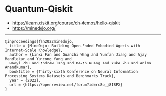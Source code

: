 # Quantum-Qiskit

- https://learn.qiskit.org/course/ch-demos/hello-qiskit
- https://minedojo.org/

-----------------------

    @inproceedings{fan2022minedojo,
      title = {MineDojo: Building Open-Ended Embodied Agents with Internet-Scale Knowledge},
      author = {Linxi Fan and Guanzhi Wang and Yunfan Jiang and Ajay Mandlekar and Yuncong Yang and 
      Haoyi Zhu and Andrew Tang and De-An Huang and Yuke Zhu and Anima Anandkumar},
      booktitle = {Thirty-sixth Conference on Neural Information Processing Systems Datasets and Benchmarks Track},
      year = {2022},
      url = {https://openreview.net/forum?id=rc8o_j8I8PX}
    }
